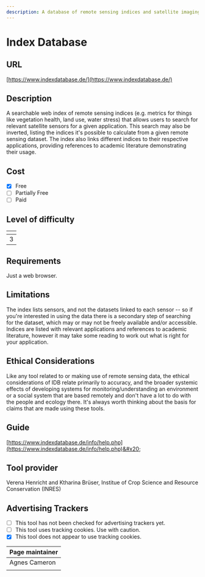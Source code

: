 ```yaml
---
description: A database of remote sensing indices and satellite imaging sensors
---
```


# Index Database

## URL

[https://www.indexdatabase.de/](https://www.indexdatabase.de/)

## Description

A searchable web index of remote sensing indices (e.g. metrics for things like vegetation health, land use, water stress) that allows users to search for relevant satellite sensors for a given application. This search may also be inverted, listing the indices it's possible to calculate from a given remote sensing dataset. The index also links different indices to their respective applications, providing references to academic literature demonstrating their usage.

## Cost

* [x] Free
* [ ] Partially Free
* [ ] Paid

## Level of difficulty

<table><thead><tr><th data-type="rating" data-max="5"></th></tr></thead><tbody><tr><td>3</td></tr></tbody></table>

## Requirements

Just a web browser.

## Limitations

The index lists sensors, and not the datasets linked to each sensor -- so if you're interested in using the data there is a secondary step of searching for the dataset, which may or may not be freely available and/or accessible. Indices are listed with relevant applications and references to academic literature, however it may take some reading to work out what is right for your application.

## Ethical Considerations

Like any tool related to or making use of remote sensing data, the ethical considerations of IDB relate primarily to accuracy, and the broader systemic effects of developing systems for monitoring/understanding an environment or a social system that are based remotely and don't have a lot to do with the people and ecology there. It's always worth thinking about the basis for claims that are made using these tools.

## Guide

[https://www.indexdatabase.de/info/help.php](https://www.indexdatabase.de/info/help.php)&#x20;

## Tool provider

Verena Henricht and Ktharina Brüser, Institue of Crop Science and Resource Conservation (INRES)

## Advertising Trackers

* [ ] This tool has not been checked for advertising trackers yet.
* [ ] This tool uses tracking cookies. Use with caution.
* [x] This tool does not appear to use tracking cookies.

| Page maintainer |
| --------------- |
| Agnes Cameron   |
|                 |

